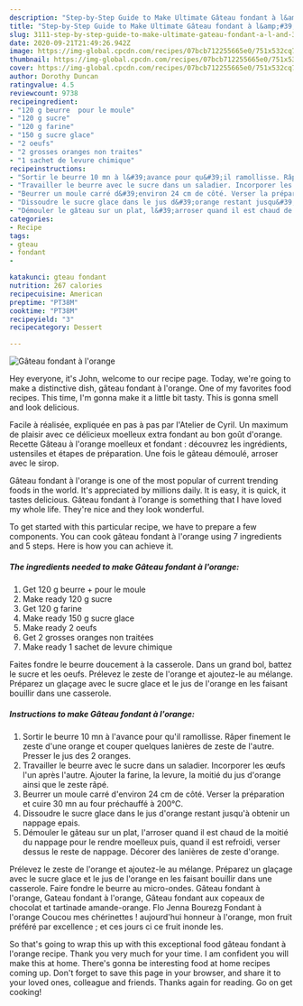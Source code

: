 ```yaml
---
description: "Step-by-Step Guide to Make Ultimate Gâteau fondant à l&amp;#39;orange"
title: "Step-by-Step Guide to Make Ultimate Gâteau fondant à l&amp;#39;orange"
slug: 3111-step-by-step-guide-to-make-ultimate-gateau-fondant-a-l-and-39-orange
date: 2020-09-21T21:49:26.942Z
image: https://img-global.cpcdn.com/recipes/07bcb712255665e0/751x532cq70/gateau-fondant-a-lorange-photo-principale-de-la-recette.jpg
thumbnail: https://img-global.cpcdn.com/recipes/07bcb712255665e0/751x532cq70/gateau-fondant-a-lorange-photo-principale-de-la-recette.jpg
cover: https://img-global.cpcdn.com/recipes/07bcb712255665e0/751x532cq70/gateau-fondant-a-lorange-photo-principale-de-la-recette.jpg
author: Dorothy Duncan
ratingvalue: 4.5
reviewcount: 9738
recipeingredient:
- "120 g beurre  pour le moule"
- "120 g sucre"
- "120 g farine"
- "150 g sucre glace"
- "2 oeufs"
- "2 grosses oranges non traites"
- "1 sachet de levure chimique"
recipeinstructions:
- "Sortir le beurre 10 mn à l&#39;avance pour qu&#39;il ramollisse. Râper finement le zeste d&#39;une orange et couper quelques lanières de zeste de l&#39;autre. Presser le jus des 2 oranges."
- "Travailler le beurre avec le sucre dans un saladier. Incorporer les œufs l&#39;un après l&#39;autre. Ajouter la farine, la levure, la moitié du jus d&#39;orange ainsi que le zeste râpé."
- "Beurrer un moule carré d&#39;environ 24 cm de côté. Verser la préparation et cuire 30 mn au four préchauffé à 200°C."
- "Dissoudre le sucre glace dans le jus d&#39;orange restant jusqu&#39;à obtenir un nappage epais."
- "Démouler le gâteau sur un plat, l&#39;arroser quand il est chaud de la moitié du nappage pour le rendre moelleux puis, quand il est refroidi, verser dessus le reste de nappage. Décorer des lanières de zeste d&#39;orange."
categories:
- Recipe
tags:
- gteau
- fondant
- 

katakunci: gteau fondant  
nutrition: 267 calories
recipecuisine: American
preptime: "PT38M"
cooktime: "PT38M"
recipeyield: "3"
recipecategory: Dessert

---
```



![Gâteau fondant à l&#39;orange](https://img-global.cpcdn.com/recipes/07bcb712255665e0/751x532cq70/gateau-fondant-a-lorange-photo-principale-de-la-recette.jpg)

Hey everyone, it's John, welcome to our recipe page. Today, we're going to make a distinctive dish, gâteau fondant à l&#39;orange. One of my favorites food recipes. This time, I'm gonna make it a little bit tasty. This is gonna smell and look delicious.

Facile à réalisée, expliquée en pas à pas par l&#39;Atelier de Cyril. Un maximum de plaisir avec ce délicieux moelleux extra fondant au bon goût d&#39;orange. Recette Gâteau à l&#39;orange moelleux et fondant : découvrez les ingrédients, ustensiles et étapes de préparation. Une fois le gâteau démoulé, arroser avec le sirop.

Gâteau fondant à l&#39;orange is one of the most popular of current trending foods in the world. It's appreciated by millions daily. It is easy, it is quick, it tastes delicious. Gâteau fondant à l&#39;orange is something that I have loved my whole life. They're nice and they look wonderful.


To get started with this particular recipe, we have to prepare a few components. You can cook gâteau fondant à l&#39;orange using 7 ingredients and 5 steps. Here is how you can achieve it.

<!--inarticleads1-->

##### The ingredients needed to make Gâteau fondant à l&#39;orange:

1. Get 120 g beurre + pour le moule
1. Make ready 120 g sucre
1. Get 120 g farine
1. Make ready 150 g sucre glace
1. Make ready 2 oeufs
1. Get 2 grosses oranges non traitées
1. Make ready 1 sachet de levure chimique


Faites fondre le beurre doucement à la casserole. Dans un grand bol, battez le sucre et les oeufs. Prélevez le zeste de l&#39;orange et ajoutez-le au mélange. Préparez un glaçage avec le sucre glace et le jus de l&#39;orange en les faisant bouillir dans une casserole. 

<!--inarticleads2-->

##### Instructions to make Gâteau fondant à l&#39;orange:

1. Sortir le beurre 10 mn à l&#39;avance pour qu&#39;il ramollisse. Râper finement le zeste d&#39;une orange et couper quelques lanières de zeste de l&#39;autre. Presser le jus des 2 oranges.
1. Travailler le beurre avec le sucre dans un saladier. Incorporer les œufs l&#39;un après l&#39;autre. Ajouter la farine, la levure, la moitié du jus d&#39;orange ainsi que le zeste râpé.
1. Beurrer un moule carré d&#39;environ 24 cm de côté. Verser la préparation et cuire 30 mn au four préchauffé à 200°C.
1. Dissoudre le sucre glace dans le jus d&#39;orange restant jusqu&#39;à obtenir un nappage epais.
1. Démouler le gâteau sur un plat, l&#39;arroser quand il est chaud de la moitié du nappage pour le rendre moelleux puis, quand il est refroidi, verser dessus le reste de nappage. Décorer des lanières de zeste d&#39;orange.


Prélevez le zeste de l&#39;orange et ajoutez-le au mélange. Préparez un glaçage avec le sucre glace et le jus de l&#39;orange en les faisant bouillir dans une casserole. Faire fondre le beurre au micro-ondes. Gâteau fondant à l&#39;orange, Gateau fondant à l&#39;orange, Gâteau fondant aux copeaux de chocolat et tartinade amande-orange. Flo Jenna Bourezg Fondant à l&#39;orange Coucou mes chérinettes ! aujourd&#39;hui honneur à l&#39;orange, mon fruit préféré par excellence ; et ces jours ci ce fruit inonde les. 

So that's going to wrap this up with this exceptional food gâteau fondant à l&#39;orange recipe. Thank you very much for your time. I am confident you will make this at home. There's gonna be interesting food at home recipes coming up. Don't forget to save this page in your browser, and share it to your loved ones, colleague and friends. Thanks again for reading. Go on get cooking!
